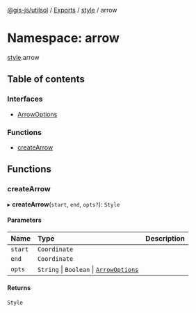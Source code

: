 [@gis-js/utilsol](../README.md) / [Exports](../modules.md) / [style](style.md) / arrow

# Namespace: arrow

[style](style.md).arrow

## Table of contents

### Interfaces

- [ArrowOptions](../interfaces/style.arrow.ArrowOptions.md)

### Functions

- [createArrow](style.arrow.md#createarrow)

## Functions

### createArrow

▸ **createArrow**(`start`, `end`, `opts?`): `Style`

#### Parameters

| Name | Type | Description |
| :------ | :------ | :------ |
| `start` | `Coordinate` |  |
| `end` | `Coordinate` |  |
| `opts` | `String` \| `Boolean` \| [`ArrowOptions`](../interfaces/style.arrow.ArrowOptions.md) |  |

#### Returns

`Style`
